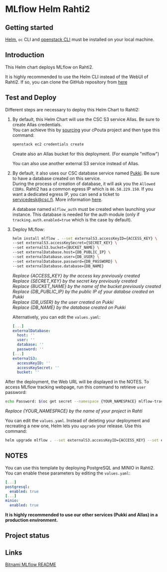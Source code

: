 # MLflow Helm Rahti2
## Getting started
[Helm](helm.sh), `oc` CLI and [openstack CLI](https://docs.csc.fi/cloud/pouta/install-client/) must be installed on your local machine.

## Introduction
This Helm chart deploys MLflow on Rahti2.

It is highly recommended to use the Helm CLI instead of the WebUI of Rahti2. If so, you can clone the GitHub repository from [here](https://github.com/CSCfi/helm-charts)

## Test and Deploy
Different steps are necessary to deploy this Helm Chart to Rahti2:  

1. By default, this Helm Chart will use the CSC S3 service Allas. Be sure to create Allas credentials.  
   You can achieve this by [sourcing](https://docs.csc.fi/cloud/pouta/install-client/#configure-your-terminal-environment-for-openstack) your cPouta project and then type this command:  
     
     ```sh
     openstack ec2 credentials create
     ```
   
   Create also an Allas bucket for this deployment. (For example "mlflow")  

   You can also use another external S3 service instead of Allas.

2. By default, it also uses our CSC database service named [Pukki](https://pukki.dbaas.csc.fi). Be sure to have a database created on this service.  
During the process of creation of database, it will ask you the `Allowed CIDRs`. Rahti2 has a common egress IP which is `86.50.229.150`. If you want a dedicated egress IP, you can send a ticket to [servicedesk@csc.fi](mailto:servicedesk@csc.fi). More information [here](https://docs.csc.fi/cloud/rahti2/networking/#egress-ips).

   A database named `mlflow_auth` must be created when launching your instance. This database is needed for the auth module (only if `tracking.auth.enabled=true` which is the case by default).

3. Deploy MLflow:

     ```sh
     helm install mlflow . --set externalS3.accessKeyID={ACCESS_KEY} \
     --set externalS3.accessKeySecret={SECRET_KEY} \
     --set externalS3.bucket={BUCKET_NAME} \
     --set externalDatabase.host={DB_PUBLIC_IP} \
     --set externalDatabase.user={DB_USER} \
     --set externalDatabase.password={DB_PASSWORD} \
     --set externalDatabase.database={DB_NAME}
     ```

   _Replace {ACCESS_KEY} by the access key previously created_  
   _Replace {SECRET_KEY} by the secret key previously created_  
   _Replace {BUCKET_NAME} by the name of the bucket previously created_  
   _Replace {DB_PUBLIC_IP} by the public IP of your databse created on Pukki_  
   _Replace {DB_USER} by the user created on Pukki_  
   _Replace {DB_NAME} by the database created on Pukki_ 

   Alternatively, you can edit the `values.yaml`:

     ```yaml
     [...]
     externalDatabase:
       host: ''
       user: ''
       database: ''
       password: ''
     [...]
     externalS3:
       accessKeyID: ''
       accessKeySecret: ''
       bucket: ''
     ```

After the deployment, the Web URL will be displayed in the NOTES. To access MLflow tracking webpage, run this command to retrieve `user` password:  
```sh
echo Password: $(oc get secret --namespace {YOUR_NAMESPACE} mlflow-tracking -o jsonpath="{ .data.admin-password }" | base64 -d)
```
_Replace {YOUR_NAMESPACE} by the name of your project in Rahti_   

You can edit the `values.yaml`. Instead of deleting your deployment and recreating a new one, Helm lets you `upgrade` your release. Use this command:  
```sh
helm upgrade mlflow . --set externalS3.accessKeyID={ACCESS_KEY} --set externalS3.accessKeySecret={SECRET_KEY} --set externalS3.bucket={BUCKET_NAME}
```

## NOTES
You can use this template by deploying PostgreSQL and MINIO in Rahti2. You can enable these parameters by editing the `values.yaml`:
```yaml
[...]
postgresql:
  enabled: true
[...]
minio:
  enabled: true
```

**It is highly recommended to use our other services (Pukki and Allas) in a production environment.**

## Project status

## Links
[Bitnami MLflow README](https://github.com/bitnami/charts/blob/main/bitnami/mlflow/README.md)  